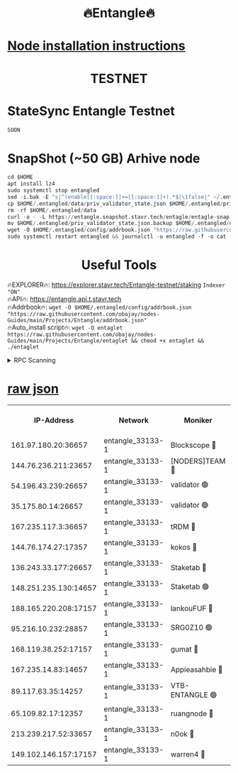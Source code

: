 <h1 align="center"> 🔥Entangle🔥</h1>

[Node installation instructions](https://github.com/obajay/nodes-Guides/tree/main/Projects/Entangle)
=

<h1 align="center"> TESTNET</h1>

# StateSync Entangle Testnet
```python
SOON
```
# SnapShot (~50 GB) Arhive node
```python
cd $HOME
apt install lz4
sudo systemctl stop entangled
sed -i.bak -E "s|^(enable[[:space:]]+=[[:space:]]+).*$|\1false|" ~/.entangled/config/config.toml
cp $HOME/.entangled/data/priv_validator_state.json $HOME/.entangled/priv_validator_state.json.backup
rm -rf $HOME/.entangled/data
curl -o - -L https://entangle.snapshot.stavr.tech/entagle/entagle-snap.tar.lz4 | lz4 -c -d - | tar -x -C $HOME/.entangled --strip-components 2
mv $HOME/.entangled/priv_validator_state.json.backup $HOME/.entangled/data/priv_validator_state.json
wget -O $HOME/.entangled/config/addrbook.json "https://raw.githubusercontent.com/obajay/nodes-Guides/main/Projects/Entangle/addrbook.json"
sudo systemctl restart entangled && journalctl -u entangled -f -o cat
```
 <h1 align="center"> Useful Tools</h1>
 
🔥EXPLORER🔥: https://explorer.stavr.tech/Entangle-testnet/staking        `Indexer "ON"` \
🔥API🔥:      https://entangle.api.t.stavr.tech \
🔥Addrbook🔥: ```wget -O $HOME/.entangled/config/addrbook.json "https://raw.githubusercontent.com/obajay/nodes-Guides/main/Projects/Entangle/addrbook.json"``` \
🔥Auto_install script🔥:  `wget -O entaglet https://raw.githubusercontent.com/obajay/nodes-Guides/main/Projects/Entangle/entaglet && chmod +x entaglet && ./entaglet`


<details>
<summary>RPC Scanning</summary>

<h2 align="center"> We scan nodes in real time every 4 hours. And we provide the final result of RPC endpoints.
We cannot influence the operation of these nodes in any way. </h2>


```python
If Voting Power is higher than 0 --> then the Node is a validator of the network and may be subject to attack and be a potential threat to the chain.
```
```python
We marked such validators with a red symbol
```

</details>

[raw json](https://rpc-check.entangt.stavr.tech/entangt/rpc-entangt-result.json)
=


<table><tr><th>IP-Address</th><th>Network</th><th>Moniker</th><th>Latest Block Height</th><th>Earliest Block Height</th><th>Catching Up</th><th>Tx Index</th><th>Voting Power</th><th>Scan Time</th></tr><tr><td>161.97.180.20:36657</td><td>entangle_33133-1</td><td>Blockscope 🔴</td><td>1515443</td><td>1</td><td>False</td><td>off</td><td>259586473635098</td><td>2024-01-05T13:52:42.020046819UTC</td></tr><tr><td>144.76.236.211:23657</td><td>entangle_33133-1</td><td>[NODERS]TEAM 🔴</td><td>1515446</td><td>1</td><td>False</td><td>off</td><td>47049700500000000</td><td>2024-01-05T13:52:55.515398984UTC</td></tr><tr><td>54.196.43.239:26657</td><td>entangle_33133-1</td><td>validator 🟢</td><td>1515448</td><td>1</td><td>False</td><td>on</td><td>0</td><td>2024-01-05T13:53:03.643046174UTC</td></tr><tr><td>35.175.80.14:26657</td><td>entangle_33133-1</td><td>validator 🟢</td><td>1515448</td><td>1</td><td>False</td><td>on</td><td>0</td><td>2024-01-05T13:53:04.572198656UTC</td></tr><tr><td>167.235.117.3:36657</td><td>entangle_33133-1</td><td>tRDM 🔴</td><td>1515448</td><td>1</td><td>False</td><td>on</td><td>96878327082545</td><td>2024-01-05T13:53:04.887617862UTC</td></tr><tr><td>144.76.174.27:17357</td><td>entangle_33133-1</td><td>kokos 🔴</td><td>1515446</td><td>145001</td><td>False</td><td>on</td><td>89890100000000</td><td>2024-01-05T13:52:51.400193982UTC</td></tr><tr><td>136.243.33.177:26657</td><td>entangle_33133-1</td><td>Staketab 🔴</td><td>1515447</td><td>660001</td><td>False</td><td>on</td><td>115350140155031</td><td>2024-01-05T13:52:57.819172133UTC</td></tr><tr><td>148.251.235.130:14657</td><td>entangle_33133-1</td><td>Staketab 🟢</td><td>1515443</td><td>660801</td><td>False</td><td>on</td><td>0</td><td>2024-01-05T13:52:41.648357420UTC</td></tr><tr><td>188.165.220.208:17157</td><td>entangle_33133-1</td><td>lankouFUF 🔴</td><td>1515444</td><td>725001</td><td>False</td><td>on</td><td>180899900000002</td><td>2024-01-05T13:52:47.036748019UTC</td></tr><tr><td>95.216.10.232:28857</td><td>entangle_33133-1</td><td>SRG0Z10 🟢</td><td>1515443</td><td>842001</td><td>False</td><td>off</td><td>0</td><td>2024-01-05T13:52:41.374333151UTC</td></tr><tr><td>168.119.38.252:17157</td><td>entangle_33133-1</td><td>gumat 🔴</td><td>1515443</td><td>962001</td><td>False</td><td>on</td><td>314013548351851</td><td>2024-01-05T13:52:46.746532377UTC</td></tr><tr><td>167.235.14.83:14657</td><td>entangle_33133-1</td><td>Appieasahbie 🔴</td><td>1515448</td><td>1076001</td><td>False</td><td>on</td><td>44568809900999996</td><td>2024-01-05T13:53:03.952765813UTC</td></tr><tr><td>89.117.63.35:14257</td><td>entangle_33133-1</td><td>VTB-ENTANGLE 🟢</td><td>1515446</td><td>1162001</td><td>False</td><td>off</td><td>0</td><td>2024-01-05T13:52:51.873073448UTC</td></tr><tr><td>65.109.82.17:12357</td><td>entangle_33133-1</td><td>ruangnode 🔴</td><td>1515443</td><td>1312001</td><td>False</td><td>off</td><td>272337785360543</td><td>2024-01-05T13:52:42.411270479UTC</td></tr><tr><td>213.239.217.52:33657</td><td>entangle_33133-1</td><td>n0ok 🔴</td><td>1515447</td><td>1415447</td><td>False</td><td>off</td><td>46574292273662988</td><td>2024-01-05T13:53:02.188978964UTC</td></tr><tr><td>149.102.146.157:17157</td><td>entangle_33133-1</td><td>warren4 🔴</td><td>1515446</td><td>1436001</td><td>False</td><td>on</td><td>407262395103395</td><td>2024-01-05T13:52:55.277488478UTC</td></tr></table>
